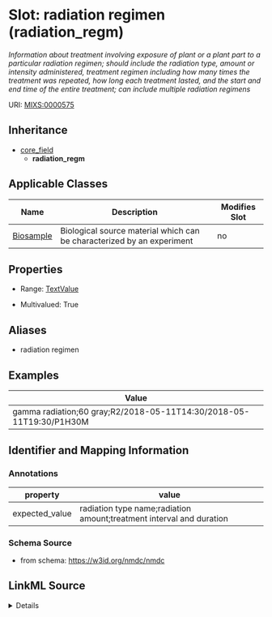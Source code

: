 # Slot: radiation regimen (radiation_regm)


_Information about treatment involving exposure of plant or a plant part to a particular radiation regimen; should include the radiation type, amount or intensity administered, treatment regimen including how many times the treatment was repeated, how long each treatment lasted, and the start and end time of the entire treatment; can include multiple radiation regimens_



URI: [MIXS:0000575](https://w3id.org/mixs/0000575)




## Inheritance

* [core_field](core_field.md)
    * **radiation_regm**





## Applicable Classes

| Name | Description | Modifies Slot |
| --- | --- | --- |
[Biosample](Biosample.md) | Biological source material which can be characterized by an experiment |  no  |







## Properties

* Range: [TextValue](TextValue.md)

* Multivalued: True



## Aliases


* radiation regimen




## Examples

| Value |
| --- |
| gamma radiation;60 gray;R2/2018-05-11T14:30/2018-05-11T19:30/P1H30M |

## Identifier and Mapping Information





### Annotations

| property | value |
| --- | --- |
| expected_value | radiation type name;radiation amount;treatment interval and duration || preferred_unit | rad, gray || occurrence | m |



### Schema Source


* from schema: https://w3id.org/nmdc/nmdc




## LinkML Source

<details>
```yaml
name: radiation_regm
annotations:
  expected_value:
    tag: expected_value
    value: radiation type name;radiation amount;treatment interval and duration
  preferred_unit:
    tag: preferred_unit
    value: rad, gray
  occurrence:
    tag: occurrence
    value: m
description: Information about treatment involving exposure of plant or a plant part
  to a particular radiation regimen; should include the radiation type, amount or
  intensity administered, treatment regimen including how many times the treatment
  was repeated, how long each treatment lasted, and the start and end time of the
  entire treatment; can include multiple radiation regimens
title: radiation regimen
examples:
- value: gamma radiation;60 gray;R2/2018-05-11T14:30/2018-05-11T19:30/P1H30M
from_schema: https://w3id.org/nmdc/nmdc
aliases:
- radiation regimen
rank: 1000
is_a: core field
string_serialization: '{text};{float} {unit};{Rn/start_time/end_time/duration}'
slot_uri: MIXS:0000575
multivalued: true
alias: radiation_regm
domain_of:
- Biosample
range: TextValue

```
</details>